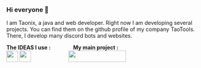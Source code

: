 ### Hi everyone 👋

I am Taonix, a java and web developer. Right now I am developing several projects. You can find them on the github profile of my company TaoTools. There, I develop many discord bots and websites.

**The IDEAS I use :**&nbsp;&nbsp;&nbsp;&nbsp;&nbsp;&nbsp;&nbsp;&nbsp;&nbsp;&nbsp;&nbsp;&nbsp;&nbsp;&nbsp;&nbsp;**My main project :**<br>
<img width="30px" height="30px" src="https://upload.wikimedia.org/wikipedia/commons/thumb/d/d5/IntelliJ_IDEA_Logo.svg/1024px-IntelliJ_IDEA_Logo.svg.png">
<img width="30px" height="30px" src="https://upload.wikimedia.org/wikipedia/commons/thumb/9/9a/Visual_Studio_Code_1.35_icon.svg/1200px-Visual_Studio_Code_1.35_icon.svg.png">&nbsp;&nbsp;&nbsp;&nbsp;&nbsp;&nbsp;&nbsp;&nbsp;&nbsp;&nbsp;&nbsp;&nbsp;&nbsp;&nbsp;&nbsp;&nbsp;&nbsp;&nbsp;&nbsp;&nbsp;&nbsp;&nbsp;&nbsp;&nbsp;&nbsp;[<img class="book" width="150px" height="30px" src="https://github.com/taonix/Taonix/blob/main/JavaUtilsLogo.png?raw=true">](https://github.com/taonix/JavaUtils)
